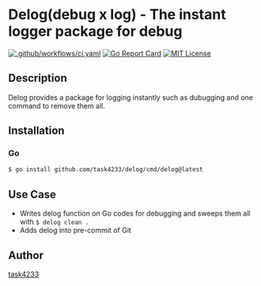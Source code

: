 Delog(debug x log) - The instant logger package for debug
======

[![.github/workflows/ci.yaml](https://github.com/task4233/delog/actions/workflows/ci.yaml/badge.svg)](https://github.com/task4233/delog/actions/workflows/ci.yaml)
[![Go Report Card](https://goreportcard.com/badge/github.com/task4233/delog)](https://goreportcard.com/report/github.com/task4233/delog)
[![MIT License](http://img.shields.io/badge/license-MIT-blue.svg?style=flat)](LICENSE)

## Description

Delog provides a package for logging instantly such as dubugging and one command to remove them all.

## Installation
### Go

```bash
$ go install github.com/task4233/delog/cmd/delog@latest
```

## Use Case
- Writes delog function on Go codes for debugging and sweeps them all with `$ delog clean .`
- Adds delog into pre-commit of Git

## Author

[task4233](https://task4233.dev)
